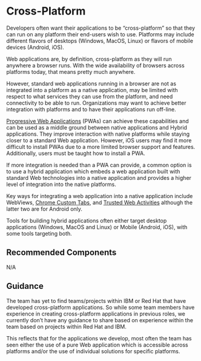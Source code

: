 # Cross-Platform

Developers often want their applications to be “cross-platform” so that they
can run on any platform their end-users wish to use. Platforms may include
different flavors of desktops (Windows, MacOS, Linux) or flavors of
mobile devices (Android, iOS).

Web applications are, by definition, cross-platform as they will run
anywhere a browser runs. With the wide availability of browsers across
platforms today, that means pretty much anywhere.

However, standard web applications running in a browser are not as
integrated into a platform as a native application, may be limited with
respect to what services they can use from the platform, and need connectivity
to be able to run. Organizations may want to achieve better integration
with platforms and to have their applications run off-line.

[Progressive Web Applications](https://developer.mozilla.org/en-US/docs/Web/Progressive_web_apps/Guides/What_is_a_progressive_web_app)
(PWAs) can achieve these capabilities
and can be used as a middle ground between native applications and
Hybrid applications. They improve interaction with native platforms
while staying closer to a standard Web application. However, iOS
users may find it more difficult to install PWAs due to a more limited
browser support and features. Additionally, users must be taught how
to install a PWA.

If more integration is needed than a PWA can provide, a common option
is to use a hybrid application which embeds a web application built
with standard Web technologies into a native application and
provides a higher level of integration into the native platforms.

Key ways for integrating a web application into a native application
include WebViews, [Chrome Custom Tabs](https://developer.chrome.com/docs/android/custom-tabs/),
and [Trusted Web Activities](https://developer.chrome.com/docs/android/trusted-web-activity/)
although the latter two are for Android only.

Tools for building hybrid applications often either target desktop
applications (Windows, MacOS and Linux) or Mobile (Android, iOS),
with some tools targeting both.

## Recommended Components

N/A

## Guidance

The team has yet to find teams/projects within IBM or Red Hat
that have developed cross-platform applications. So while some team
members have experience in creating cross-platform applications
in previous roles, we currently don’t have any guidance to share based
on experience within the team based on projects within Red Hat and IBM.

This reflects that for the applications we develop, most often the team
has seen either the use of a pure Web application which is accessible
across platforms and/or the use of individual solutions for specific platforms.
